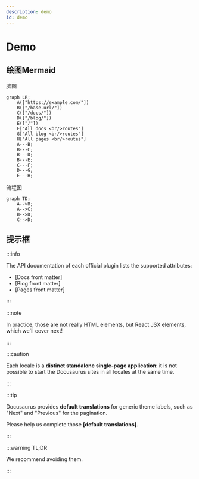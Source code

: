 ```yaml
---
description: demo
id: demo
---
```


# Demo

## 绘图Mermaid

脑图

```mermaid
graph LR;
    A(["https://example.com/"])
    B(["/base-url/"])
    C(["/docs/"])
    D(["/blog/"])
    E(["/"])
    F["All docs <br/>routes"]
    G["All blog <br/>routes"]
    H["All pages <br/>routes"]
    A---B;
    B---C;
    B---D;
    B---E;
    C---F;
    D---G;
    E---H;
```

流程图

```mermaid
graph TD;
    A-->B;
    A-->C;
    B-->D;
    C-->D;
```

## 提示框

:::info

The API documentation of each official plugin lists the supported attributes:

- [Docs front matter]
- [Blog front matter]
- [Pages front matter]

:::

:::note

In practice, those are not really HTML elements, but React JSX elements, which we'll cover next!

:::

:::caution

Each locale is a **distinct standalone single-page application**: it is not possible to start the Docusaurus sites in all locales at the same time.

:::

:::tip

Docusaurus provides **default translations** for generic theme labels, such as "Next" and "Previous" for the pagination.

Please help us complete those **[default translations]**.

:::

:::warning TL;DR

We recommend avoiding them.

:::
